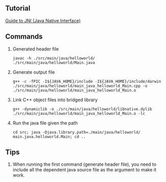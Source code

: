 ## Tutorial
[Guide to JNI (Java Native Interface)](https://www.baeldung.com/jni)
## Commands
1. Generated header file
    ```shell script
    javac -h ./src/main/java/helloworld/ ./src/main/java/helloworld/Main.java
    ```
2. Generate output file
    ```shell script
    g++ -c -fPIC -I${JAVA_HOME}/include -I${JAVA_HOME}/include/darwin ./src/main/java/helloworld/main_java_helloworld_Main.cpp -o ./src/main/java/helloworld/main_java_helloworld_Main.o
    ```
3. Link C++ object files into bridged library
    ```shell script
    g++ -dynamiclib -o ./src/main/java/helloworld/libnative.dylib ./src/main/java/helloworld/main_java_helloworld_Main.o -lc
    ```
4. Run the java file given the path
    ```shell script
    cd src; java -Djava.library.path=./main/java/helloworld/ main.java.helloworld.Main; cd ..
    ```
## Tips
 1. When running the first command (generate header file), you need to include all the dependent java source file as the argument to make it work.
